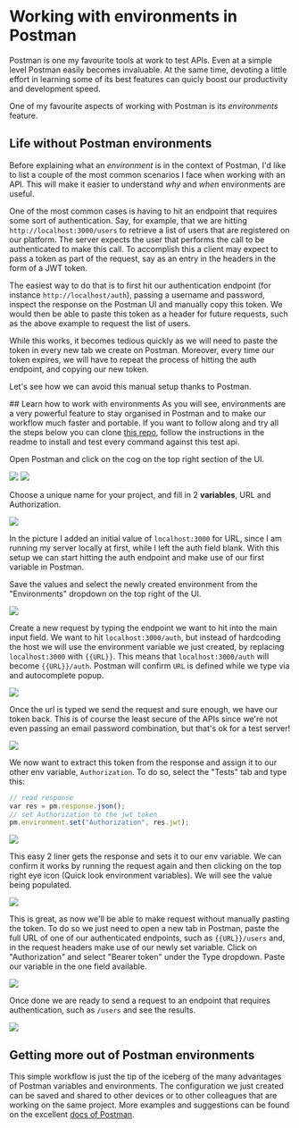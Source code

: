 # Working with environments in Postman

Postman is one my favourite tools at work to test APIs.
Even at a simple level Postman easily becomes invaluable. At the same time, devoting a little effort in learning some of its best features can quicly boost our productivity and development speed.

One of my favourite aspects of working with Postman is its *environments* feature.

## Life without Postman environments
Before explaining what an *environment* is in the context of Postman, I'd like to list a couple of the most common scenarios I face when working with an API.
This will make it easier to understand *why* and *when* environments are useful.

One of the most common cases is having to hit an endpoint that requires some sort of authentication.
Say, for example, that we are hitting `http://localhost:3000/users` to retrieve a list of users that are registered on our platform.
The server expects the user that performs the call to be authenticated to make this call. To accomplish this a client may expect to pass a token as part of the request, say as an entry in the headers in the form of a JWT token.

The easiest way to do that is to first hit our authentication endpoint (for instance `http://localhost/auth`), passing a username and password, inspect the response on the Postman UI and manually copy this token. We would then be able to paste this token as a header for future requests, such as the above example to request the list of users.

While this works, it becomes tedious quickly as we will need to paste the token in every new tab we create on Postman. Moreover, every time our token expires, we will have to repeat the process of hitting the auth endpoint, and copying our new token.

Let's see how we can avoid this manual setup thanks to Postman.

## Learn how to work with environments
As you will see, environments are a very powerful feature to stay organised in Postman and to make our workflow much faster and portable.
If you want to follow along and try all the steps below you can clone [this repo](https://github.com/nobitagit/postman-tester), follow the instructions in the readme to install and test every command against this test api.

Open Postman and click on the cog on the top right section of the UI.

<img src="https://raw.githubusercontent.com/nobitagit/blog/gh-pages/images/2019-10-27-postman/2019-10-27-postman-0.png" />

<img src="https://raw.githubusercontent.com/nobitagit/blog/gh-pages/images/2019-10-27-postman/2019-10-27-postman-1.png" />

Choose a unique name for your project, and fill in 2 **variables**, URL and Authorization.

<img src="https://raw.githubusercontent.com/nobitagit/blog/gh-pages/images/2019-10-27-postman/2019-10-27-postman-2.png" />

In the picture I added an initial value of `localhost:3000` for URL, since I am running my server locally at first, while I left the auth field blank.
With this setup we can start hitting the auth endpoint and make use of our first variable in Postman.

Save the values and select the newly created environment from the "Environments" dropdown on the top right of the UI.

<img src="https://raw.githubusercontent.com/nobitagit/blog/gh-pages/images/2019-10-27-postman/2019-10-27-postman-3.png" />

Create a new request by typing the endpoint we want to hit into the main input field.
We want to hit `localhost:3000/auth`, but instead of hardcoding the host we will use the environment variable we just created, by replacing `localhost:3000` with `{{URL}}`.
This means that `localhost:3000/auth` will become `{{URL}}/auth`. Postman will confirm `URL` is defined while we type via and autocomplete popup.

<img src="https://raw.githubusercontent.com/nobitagit/blog/gh-pages/images/2019-10-27-postman/2019-10-27-postman-4.png" />


Once the url is typed we send the request and sure enough, we have our token back. This is of course the least secure of the APIs since we're not even passing an email password combination, but that's ok for a test server!

<img src="https://raw.githubusercontent.com/nobitagit/blog/gh-pages/images/2019-10-27-postman/2019-10-27-postman-5.png" />

We now want to extract this token from the response and assign it to our other env variable, `Authorization`.
To do so, select the "Tests" tab and type this:

```js
// read response
var res = pm.response.json();
// set Authorization to the jwt token
pm.environment.set("Authorization", res.jwt);
```
<img src="https://raw.githubusercontent.com/nobitagit/blog/gh-pages/images/2019-10-27-postman/2019-10-27-postman-6.png" />

This easy 2 liner gets the response and sets it to our env variable. We can confirm it works by running the request again and then clicking on the top right eye icon (Quick look environment variables).
We will see the value being populated.

<img src="https://raw.githubusercontent.com/nobitagit/blog/gh-pages/images/2019-10-27-postman/2019-10-27-postman-7.png" />

This is great, as now we'll be able to make request without manually pasting the token.
To do so we just need to open a new tab in Postman, paste the full URL of one of our authenticated endpoints, such as `{{URL}}/users` and, in the request headers make use of our newly set variable. Click on "Authorization" and select "Bearer token" under the Type dropdown. Paste our variable in the one field available.

<img src="https://raw.githubusercontent.com/nobitagit/blog/gh-pages/images/2019-10-27-postman/2019-10-27-postman-8.png" />

Once done we are ready to send a request to an endpoint that requires authentication, such as `/users` and see the results.

<img src="https://raw.githubusercontent.com/nobitagit/blog/gh-pages/images/2019-10-27-postman/2019-10-27-postman-9.png" />

## Getting more out of Postman environments
This simple workflow is just the tip of the iceberg of the many advantages of Postman variables and environments.
The configuration we just created can be saved and shared to other devices or to other colleagues that are working on the same project.
More examples and suggestions can be found on the excellent [docs of Postman](https://learning.getpostman.com/docs/postman/environments_and_globals/intro_to_environments_and_globals).

